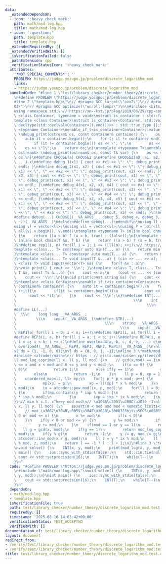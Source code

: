 ```yaml
---
data:
  _extendedDependsOn:
  - icon: ':heavy_check_mark:'
    path: math/mod-log.hpp
    title: math/mod-log.hpp
  - icon: ':question:'
    path: template.hpp
    title: template.hpp
  _extendedRequiredBy: []
  _extendedVerifiedWith: []
  _isVerificationFailed: false
  _pathExtension: cpp
  _verificationStatusIcon: ':heavy_check_mark:'
  attributes:
    '*NOT_SPECIAL_COMMENTS*': ''
    PROBLEM: https://judge.yosupo.jp/problem/discrete_logarithm_mod
    links:
    - https://judge.yosupo.jp/problem/discrete_logarithm_mod
  bundledCode: "#line 1 \"test/library_checker/number_theory/discrete_logarithm_mod.test.cpp\"\
    \n#define PROBLEM \"https://judge.yosupo.jp/problem/discrete_logarithm_mod\"\n\
    #line 2 \"template.hpp\"\n// #pragma GCC target(\"avx2\")\n// #pragma GCC optimize(\"\
    O3\")\n// #pragma GCC optimize(\"unroll-loops\")\n\n#include <bits/stdc++.h>\n\
    using namespace std;\n// https://xn--kst.jp/blog/2019/08/29/cpp-comp/\n\ntemplate\
    \ <class Container, typename = void>\nstruct is_container : std::false_type {};\n\
    template <class Container>\nstruct is_container<Container, std::void_t<decltype(std::declval<Container>().begin()),\
    \ decltype(std::declval<Container>().end())>> : std::true_type {};\n\ntemplate\
    \ <typename Container>\nenable_if_t<is_container<Container>::value, ostream&>\
    \ \ndebug_print(ostream& os, const Container& container) {\n    os << \"[\";\n\
    \    auto it = container.begin();\n    for (; it != container.end(); ++it) {\n\
    \        if (it != container.begin()) os << \", \";\n        os << *it;\n    }\n\
    \    os << \"]\";\n    return os;\n}\ntemplate <typename T>\nenable_if_t<!is_container<T>::value,\
    \ ostream&> \ndebug_print(ostream& os, const T& var) {\n    os << var;\n    return\
    \ os;\n}\n#define CHOOSE(a) CHOOSE2 a\n#define CHOOSE2(a0, a1, a2, a3, a4, x,\
    \ ...) x\n#define debug_1(x1) { cout << #x1 << \": \"; debug_print(cout, x1) <<\
    \ endl; }\n#define debug_2(x1, x2) { cout << #x1 << \": \"; debug_print(cout,\
    \ x1) << \", \" << #x2 << \": \"; debug_print(cout, x2) << endl; }\n#define debug_3(x1,\
    \ x2, x3) { cout << #x1 << \": \"; debug_print(cout, x1) << \", \" << #x2 << \"\
    : \"; debug_print(cout, x2) << \", \" << #x3 << \": \"; debug_print(cout, x3)\
    \ << endl; }\n#define debug_4(x1, x2, x3, x4) { cout << #x1 << \": \"; debug_print(cout,\
    \ x1) << \", \" << #x2 << \": \"; debug_print(cout, x2) << \", \" << #x3 << \"\
    : \"; debug_print(cout, x3) << \", \" << #x4 << \": \"; debug_print(cout, x4)\
    \ << endl; }\n#define debug_5(x1, x2, x3, x4, x5) { cout << #x1 << \": \"; debug_print(cout,\
    \ x1) << \", \" << #x2 << \": \"; debug_print(cout, x2) << \", \" << #x3 << \"\
    : \"; debug_print(cout, x3) << \", \" << #x4 << \": \"; debug_print(cout, x4)\
    \ << \", \" << #x5 << \": \"; debug_print(cout, x5) << endl; }\n\n#ifdef LOCAL\n\
    #define debug(...) CHOOSE((__VA_ARGS__, debug_5, debug_4, debug_3, debug_2, debug_1,\
    \ ~))(__VA_ARGS__)\n#else\n#define debug(...)\n#endif\n\nusing ll = long long;\n\
    using vl = vector<ll>;\nusing vll = vector<vl>;\nusing P = pair<ll, ll>;\n#define\
    \ all(v) v.begin(), v.end()\ntemplate <typename T> inline bool chmax(T &a, T b)\
    \ {\n    return ((a < b) ? (a = b, true) : (false));\n}\ntemplate <typename T>\
    \ inline bool chmin(T &a, T b) {\n    return ((a > b) ? (a = b, true) : (false));\n\
    }\n#define rep1(i, n) for(ll i = 1; i <= ((ll)n); ++i)\n// https://trap.jp/post/1224/\n\
    template <class... T> constexpr auto min(T... a) {\n    return min(initializer_list<common_type_t<T...>>{a...});\n\
    }\ntemplate <class... T> constexpr auto max(T... a) {\n    return max(initializer_list<common_type_t<T...>>{a...});\n\
    }\ntemplate <class... T> void input(T &...a) { (cin >> ... >> a); }\ntemplate\
    \ <class T> void input(vector<T> &a) {\n    for(T &x : a)\n        cin >> x;\n\
    }\nvoid print() { cout << '\\n'; }\ntemplate <class T, class... Ts> void print(const\
    \ T &a, const Ts &...b) {\n    cout << a;\n    (cout << ... << (cout << ' ', b));\n\
    \    cout << '\\n';\n}\nvoid print(const string &s) {\n    cout << s << '\\n';\n\
    }\ntemplate <class Container>\nenable_if_t<is_container<Container>::value> print(const\
    \ Container& container) {\n    auto it = container.begin();\n    for(;it != container.end();\
    \ ++it){\n        if(it != container.begin())\n            cout << \" \";\n  \
    \      cout << *it;\n    }\n    cout << '\\n';\n}\n#define INT(...)          \
    \                                                     \\\n    int __VA_ARGS__;\
    \                                                           \\\n    input(__VA_ARGS__)\n\
    #define LL(...)                                                              \
    \  \\\n    long long __VA_ARGS__;                                            \
    \         \\\n    input(__VA_ARGS__)\n#define STR(...)                       \
    \                                        \\\n    string __VA_ARGS__;         \
    \                                               \\\n    input(__VA_ARGS__)\n#define\
    \ REP1(a) for(ll i = 0; i < a; i++)\n#define REP2(i, a) for(ll i = 0; i < a; i++)\n\
    #define REP3(i, a, b) for(ll i = a; i < b; i++)\n#define REP4(i, a, b, c) for(ll\
    \ i = a; i < b; i += c)\n#define overload4(a, b, c, d, e, ...) e\n#define rep(...)\
    \ overload4(__VA_ARGS__, REP4, REP3, REP2, REP1)(__VA_ARGS__)\n\nll inf = 3e18;\n\
    vl dx = {1, -1, 0, 0};\nvl dy = {0, 0, 1, -1};\n#line 3 \"math/mod-log.hpp\"\n\
    #include <atcoder/math>\n// https : // qiita.com/suisen_cp/items/d597c8ec576ae32ee2d7\n\
    ll mod_log_coprime(ll x, ll y, ll mod) {\n    // gcd(x,mod) == 1\n    assert(0\
    \ <= x and x < mod and 0 <= y and y < mod);\n    if(x == 0) {\n        if(y ==\
    \ 0)\n            return 1;\n        else if(y == 1)\n            return 0;\n\
    \        else\n            return -1;\n    }\n    ll p = 0, xp = 1, ixp = 1;\n\
    \    unordered_map<ll, ll> mp;\n    for(; p * p < mod; p++) {\n        if(!mp.contains(xp))\n\
    \            mp[xp] = p;\n        xp = ll(xp) * x % mod;\n    }\n    ll ix = atcoder::inv_mod(x,\
    \ mod);\n    ix = atcoder::pow_mod(ix, p, mod);\n    for(ll i = 0; i < p; i++)\
    \ {\n        if(mp.contains(y * ixp % mod)) {\n            return i * p + mp[y\
    \ * ixp % mod];\n        }\n        ixp = ixp * ix % mod;\n    }\n    return -1;\n\
    }\n// min k s.t. x^k==y mod mod\n// \u306A\u3051\u308C\u3070 -1\nll mod_log(ll\
    \ x, ll y, ll mod) {\n    assert(0 < mod and mod < numeric_limits<int>::max());\n\
    \    // mod \u3067\u304B\u3059\u304E\u308B\u3068128bit\u5FC5\u8981\n    if(x <\
    \ 0 or mod <= x) {\n        x %= mod;\n        if(x < 0)\n            x += mod;\n\
    \    }\n    if(y < 0 or mod <= y) {\n        y %= mod;\n        if(y < 0)\n  \
    \          y += mod;\n    }\n    if(mod == 1 or y == 1)\n        return 0;\n \
    \   ll g = gcd(x, mod);\n    if(g == 1)\n        return mod_log_coprime(x, y,\
    \ mod);\n    if(y % g)\n        return -1;\n    y /= g, mod /= g;\n    ll ix =\
    \ atcoder::inv_mod(x / g, mod);\n    ll z = y * ix % mod;\n    ll l = mod_log(x\
    \ % mod, z, mod);\n    return l == -1 ? l : l + 1;\n}\n#line 3 \"test/library_checker/number_theory/discrete_logarithm_mod.test.cpp\"\
    \nvoid solve() {\n    INT(x, y, mod);\n    print(mod_log(x, y, mod));\n}\nint\
    \ main() {\n    ios::sync_with_stdio(false);\n    std::cin.tie(nullptr);\n   \
    \ cout << std::setprecision(16);\n    INT(T);\n    while(T--)\n        solve();\n\
    }\n"
  code: "#define PROBLEM \"https://judge.yosupo.jp/problem/discrete_logarithm_mod\"\
    \n#include \"math/mod-log.hpp\"\nvoid solve() {\n    INT(x, y, mod);\n    print(mod_log(x,\
    \ y, mod));\n}\nint main() {\n    ios::sync_with_stdio(false);\n    std::cin.tie(nullptr);\n\
    \    cout << std::setprecision(16);\n    INT(T);\n    while(T--)\n        solve();\n\
    }\n"
  dependsOn:
  - math/mod-log.hpp
  - template.hpp
  isVerificationFile: true
  path: test/library_checker/number_theory/discrete_logarithm_mod.test.cpp
  requiredBy: []
  timestamp: '2025-03-16 14:03:42+09:00'
  verificationStatus: TEST_ACCEPTED
  verifiedWith: []
documentation_of: test/library_checker/number_theory/discrete_logarithm_mod.test.cpp
layout: document
redirect_from:
- /verify/test/library_checker/number_theory/discrete_logarithm_mod.test.cpp
- /verify/test/library_checker/number_theory/discrete_logarithm_mod.test.cpp.html
title: test/library_checker/number_theory/discrete_logarithm_mod.test.cpp
---
```

